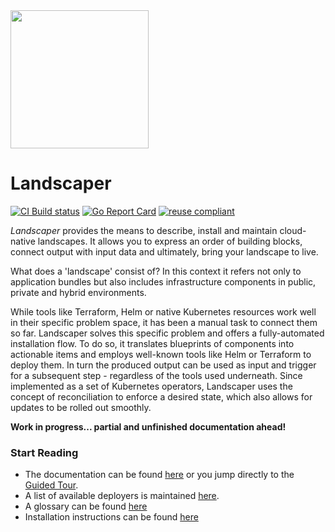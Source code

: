 <img src="./logo/landscaper.svg" width="221">


# Landscaper

[![CI Build status](https://concourse.ci.gardener.cloud/api/v1/teams/gardener/pipelines/gardener-master/jobs/master-head-update-job/badge)](https://concourse.ci.gardener.cloud/teams/gardener/pipelines/landscaper-master/jobs/master-head-update-job)
[![Go Report Card](https://goreportcard.com/badge/github.com/gardener/landscaper)](https://goreportcard.com/report/github.com/gardener/landscaper)
[![reuse compliant](https://reuse.software/badge/reuse-compliant.svg)](https://reuse.software/)

<!-- Motivation -->
_Landscaper_ provides the means to describe, install and maintain cloud-native landscapes. It allows you to express an order of building blocks, connect output with input data and ultimately, bring your landscape to live.

What does a 'landscape' consist of? In this context it refers not only to application bundles but also includes infrastructure components in public, private and hybrid environments. 

While tools like Terraform, Helm or native Kubernetes resources work well in their specific problem space, it has been a manual task to connect them so far. Landscaper solves this specific problem and offers a fully-automated installation flow. To do so, it translates blueprints of components into actionable items and employs well-known tools like Helm or Terraform to deploy them. In turn the produced output can be used as input and trigger for a subsequent step - regardless of the tools used underneath. Since implemented as a set of Kubernetes operators, Landscaper uses the concept of reconciliation to enforce a desired state, which also allows for updates to be rolled out smoothly.
<!-- end -->


**Work in progress... partial and unfinished documentation ahead!**

### Start Reading
- The documentation can be found [here](docs/README.md) or you jump directly to the 
  [Guided Tour](docs/guided-tour).
- A list of available deployers is maintained [here](docs/deployer).
- A glossary can be found [here](docs/concepts/Glossary.md)
- Installation instructions can be found [here](docs/gettingstarted/install-landscaper-controller.md)
